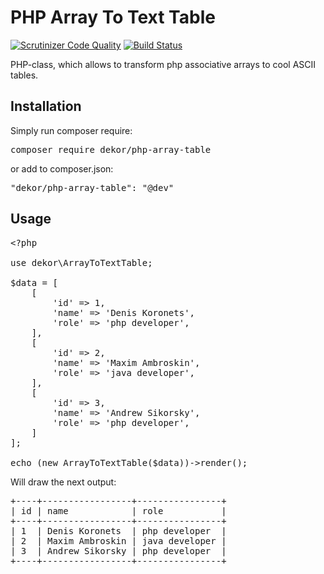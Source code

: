 # PHP Array To Text Table

[![Scrutinizer Code Quality](https://scrutinizer-ci.com/g/deniskoronets/php-array-table/badges/quality-score.png?b=master)](https://scrutinizer-ci.com/g/deniskoronets/php-array-table/?branch=master) [![Build Status](https://scrutinizer-ci.com/g/deniskoronets/php-array-table/badges/build.png?b=master)](https://scrutinizer-ci.com/g/deniskoronets/php-array-table/build-status/master)

PHP-class, which allows to transform php associative arrays to cool ASCII tables.

## Installation
Simply run composer require:
<pre>composer require dekor/php-array-table</pre>

or add to composer.json:
<pre>"dekor/php-array-table": "@dev"</pre>

## Usage
<pre>&lt;?php

use dekor\ArrayToTextTable;

$data = [
    [
        'id' => 1,
        'name' => 'Denis Koronets',
        'role' => 'php developer',
    ],
    [
        'id' => 2,
        'name' => 'Maxim Ambroskin',
        'role' => 'java developer',
    ],
    [
        'id' => 3,
        'name' => 'Andrew Sikorsky',
        'role' => 'php developer',
    ]
];

echo (new ArrayToTextTable($data))->render();
</pre>

Will draw the next output:

<pre>
+----+-----------------+----------------+
| id | name            | role           |
+----+-----------------+----------------+
| 1  | Denis Koronets  | php developer  |
| 2  | Maxim Ambroskin | java developer |
| 3  | Andrew Sikorsky | php developer  |
+----+-----------------+----------------+
</pre>
